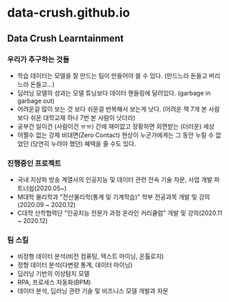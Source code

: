 # data-crush.github.io

## Data Crush Learntainment

### 우리가 추구하는 것들
* 학습 데이터는 모델을 잘 만드는 팀이 만들어야 쓸 수 있다. (만드느라 돈들고 버리느라 돈들고...)
* 딥러닝 모델의 성과는 모델 튜닝보다 데이터 핸들링에 달려있다. (garbage in garbage out)
* 어려운걸 많이 보는 것 보다 쉬운걸 반복해서 보는게 낫다. (어려운 책 7개 본 사람보다 쉬운 대학교재 하나 7번 본 사람이 낫더라)
* 공부건 일이건 (사람이건 ㅠㅠ) 간에 재미없고 장황하면 외면받는 (더러운) 세상
* 어쩔수 없는 강제 비대면(Zero Contact) 현상이 누군가에게는 그 동안 누릴 수 없었던 (당연히 누려야 했던) 혜택을 줄 수도 있다.

### 진행중인 프로젝트
* 국내 지상파 방송 계열사의 인공지능 및 데이터 관련 전속 기술 자문, 사업 개발 파트너쉽(2020.05~)
* M대학 물리학과 "전산물리학(통계 및 기계학습)" 학부 전공과목 개발 및 강의(2020.09 ~ 2020.12)
* C대학 산학협력단 "인공지능 전문가 과정 온라인 커리큘럼" 개발 및 강의(2020.11 ~ 2020.12)

### 팀 스킬
* 비정형 데이터 분석(비전 컴퓨팅, 텍스트 마이닝, 온톨로지)
* 정형 데이터 분석(다변량 통계, 데이터 마이닝)
* 딥러닝 기반의 이상탐지 모델
* RPA, 프로세스 자동화(BPM)
* 데이터 분석, 딥러닝 관련 기술 및 비즈니스 모델 개발과 자문
